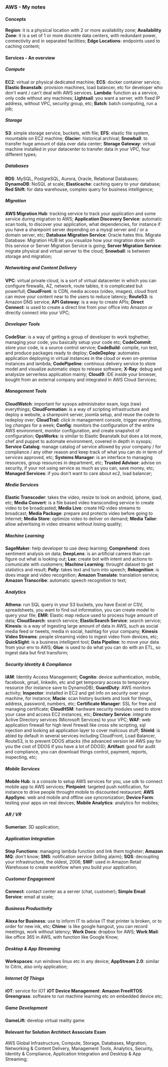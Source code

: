 ### AWS - My notes

#### Concepts
__Region__: it is a physical location with 2 or more availability zone;
__Availability Zone__: it is a set of 1 or more discrete data centers, with redundant power, connectivity and in separated facilities;
__Edge Locations__: endpoints used to caching content;

#### Services - An overview
##### Compute
__EC2__: virtual or physical dedicated machine;
__ECS__: docker container service;
__Elastic Beanstalk__: provision machines, load balancer, etc for developer who don't want / can't deal with AWS services.
__Lambda__: function as a service, only code without any machines;
__Lightsail__: you want a server, with fixed IP address, without VPC, security group, etc;
__Batch__: batch computing, run a job;

##### Storage
__S3__: simple storage service, buckets, with file;
__EFS__: elastic file system, mountable on EC2 machine;
__Glacier__: historical archival;
__Snowball__: to transfer huge amount of data over data center;
__Storage Gateway__: virtual machine installed in your datacenter to transfer data in your VPC, four different types;

##### Databases
__RDS__: MySQL, PostgreSQL, Aurora, Oracle, Relational Databases;
__DynamoDB__: NoSQL at scale;
__Elasticache__: caching query to your database;
__Red Shift__: for data warehouse, complex query for business intelligence;

##### Migration
__AWS Migration Hub__: tracking service to track your application and some service during migration to AWS;
__Application Discovery Service__: automatic scan tools, to discover your application, what dependencies, for instance if you have a sharepoint server depending on a mysql server and / or a domain server, etc;
__Database Migration Service__: Oracle hates this. Migrate Database: Migration HUB let you visualize how your migration done with this service or Server Migration Service is going;
__Server Migration Service__: migrate physical and virtual server to the cloud;
__Snowball__: is between storage and migration;

##### Networking and Content Delivery
__VPC__: virtual private cloud, is a sort of virtual datacenter in which you can configure firewalls, AZ, network, route tables, it is complicated but powerfull;
__CloudFront__: is CDN, media access (video, images), cloud front can move your content near to the users to reduce latency;
__Route53__: is Amazon DNS service;
__API Gateway__: is a way to create APIs;
__Direct Connect__: is used to create a direct line from your office into Amazon or directly connect into your VPC;

##### Developer Tools
__CodeStar__: is a way of getting a group of developer to work toghether, managing your code, you basically setup your code etc;
__CodeCommit__: store your code, is a source control service;
__CodeBuild__: compile, run test, and produce packages ready to deploy;
__CodeDeploy__: automates application deploying in virtual instances in the cloud or even on-premise instances and lambda;
__CodePipeline__: continous delivery service to store model and visualize automatic steps to release software;
__X-Ray__: debug and analysize serverless application mainly;
__Cloud9__: IDE inside your browser, bought from an external company and integrated in AWS Cloud Services;

##### Management Tools
__CloudWatch__: important for sysops administrator exam, logs (raw) everythings;
__CloudFormation__: is a way of scripting infrastructure and deploy a website, a sharepoint server, joomla setup, and reuse the code to redeploy over;
__CloudTrail__: click in management console, trigger everything, log _changes_ for a week;
__Config__: monitors the configuration of the entire AWS environment, monitor configuration, and create snapshot of configuration;
__OpsWorks__: is similar to Elastic Beanstalk but does a lot more, chef and puppet to automate environment, covered in depth in sysops;
__Service Catalog__: manage catalog of service allowed by your company / for compliance / any other reason and keep track of what you can do in term of services approved, etc;
__Systems Manager__: is an interface to managing resources, group resources in department, etc;
__Trusted Advisor__: advise on security, if your not using service as much as you can, save money, etc;
__Managed Services__: if you don't want to care about ec2, load balancer;

##### Media Services
__Elastic Transcoder__: takes the video, resize to look on android, iphone, ipad, etc;
__Media Convert__: is a file based video transconding service to create video to be broadcasted;
__Media Live__: create HQ video streams to broadcast;
__Media Package__: prepare and protects video before going to Internet;
__Media Store__: optimize video to deliver on demand;
__Media Tailor__: allow advertising in video streams without losing quality;

##### Machine Learning
__SageMaker__: help developer to use deep learning;
__Comprehend__: does sentiment analysis on data;
__DeepLens__: is an artificial camera than can figure out what is looking out;
__Lex__: create bot with intent and actions to comunicate with customers;
__Machine Learning__: throught dataset to get statistics and result;
__Polly__: takes text and turn into speech;
__Rekognition__: is does image and video recognition;
__Amazon Translate__: translation service;
__Amazon Transcribe__: automatic speech recognition to text;

##### Analytics
__Athena__: run SQL query in your S3 buckets, you have Excel or CSV, spreadsheets, you want to find out information, you can create model to query your file;
__EMR__: Elastic map reduce used to process huge amount of data;
__CloudSearch__: search service;
__ElasticSearch Service__: search service;
__Kinesis__: is a way of ingesting large amount of data in AWS, such as social media feed or tweets, media in social, hashtag for your company; 
__Kinesis Video Streams__: people streaming video to ingest video from devices, etc;
__QuickSight__: is a business intelligent tool;
__Data Pipeline__: to move your data from your env to AWS;
__Glue__: is used to do what you can do with an ETL, so ingest data but first transform;

##### Security Identity & Compliance
__IAM__: Identity Access Management;
__Cognito__: device authentication, mobile, facebook, gmail, linkedin, etc and get temporary access to temporary resource (for instance save to DynamoDB);
__GuardDuty__: AWS monitors activity;
__Inspector__: installed in EC2 and get info on security over your machine, for instance;
__Macie__: scan history buckets and look for things, address, password, numbers, etc;
__Certificate Manager__: SSL for free and managing certificate;
__CloudHSM__: hardware security modules used to store your case and access EC2 instances, etc;
__Directory Service__: integrate Active Directory services (Microsoft Services) to your VPC;
__WAF__: web application firewall for high level firewall like cross site scripting, sql injection and looking ad application layer to cover malicous stuff;
__Shield__: is abled by default in several services including CloudFront, Load Balancer, Route53, is to prevent DDOS attacks (the advanced version let AWS pay for you the cost of DDOS if you have a lot of DDOS);
__Artifact__: good for audit and compliance, you can download things control, payment, reports, inspecting, etc;

##### Mobile Services
__Mobile Hub__: is a console to setup AWS services for you, use sdk to connect mobile app to AWS services;
__Pintpoint__: targeted push notification, for instance to drive people throught mobile to discounted restaurant;
__AWS AppSync__: web and mobile and offline use syncronization;
__Device Farm__: testing your apps on real devices;
__Mobile Analytics__: analytics for mobiles;

##### AR / VR
__Sumerian__: 3D application;

##### Application Integration
__Step Functions__: managing lambda function and link them togheter;
__Amazon MQ__: don't know;
__SNS__: notification service (billing alarm);
__SQS__: decoupling your infrastructure, the oldest, 2006;
__SWF__: used in Amazon Retail Warehouse to create workflow when you build your application;

##### Customer Engagement
__Connect__: contact center as a server (chat, customer);
__Simple Email Service__: email at scale;

##### Business Productivity
__Alexa for Business__: use to inform IT to advise IT that printer is broken, or to order for new ink, etc;
__Chime__: is like google hangout, you can record meetings, work without latency;
__Work Docs__: dropbox for AWS;
__Work Mail__: like office 365 in AWS, with function like Google Know;

##### Desktop & App Streaming
__Workspaces__: run windows linux etc in any device;
__AppStream 2.0__: similar to Citrix, also only application;

##### Internet Of Things
__iOT__: service for IOT
__iOT Device Management__: 
__Amazon FreeRTOS__: 
__Greengrass__: software to run machine learning etc on embedded device etc;

##### Game Development
__GameLift__: develop virtual reality game 

#### Relevant for Solution Architect Associate Exam
AWS Global Infrastructure, Compute, Storage, Databases, Migration, Networking & Content Delivery, Management Tools, Analytics, Security, Identity & Compliance, Application Integration and Desktop & App Streaming;


















